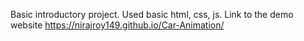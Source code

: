 Basic introductory project. Used basic html, css, js.
Link to the demo website https://nirajroy149.github.io/Car-Animation/

